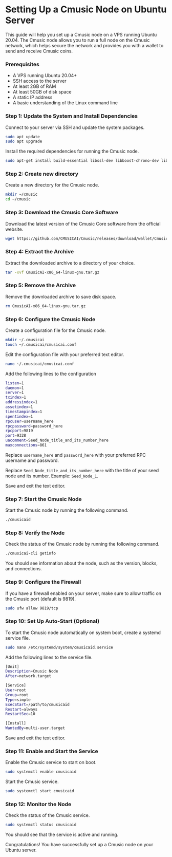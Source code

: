 Setting Up a Cmusic Node on Ubuntu Server
====================

This guide will help you set up a Cmusic node on a VPS running Ubuntu 20.04. The Cmusic node allows you to run a full node on the Cmusic network, which helps secure the network and provides you with a wallet to send and receive Cmusic coins.

### Prerequisites

- A VPS running Ubuntu 20.04+
- SSH access to the server
- At least 2GB of RAM
- At least 50GB of disk space
- A static IP address
- A basic understanding of the Linux command line

### Step 1: Update the System and Install Dependencies

Connect to your server via SSH and update the system packages.

```bash
sudo apt update
sudo apt upgrade
```

Install the required dependencies for running the Cmusic node.

```bash
sudo apt-get install build-essential libssl-dev libboost-chrono-dev libboost-filesystem-dev libboost-program-options-dev libboost-system-dev libboost-thread-dev libboost-test-dev qtbase5-dev qttools5-dev libdb++-dev libminiupnpc-dev libqrencode-dev libevent-dev libprotobuf-dev protobuf-compiler libzmq3-dev libgmp-dev bison libexpat1-dev libdbus-1-dev libfontconfig-dev libfreetype6-dev libice-dev libsm-dev libx11-dev libxau-dev libxext-dev libxcb1-dev libxkbcommon-dev xcb-proto x11proto-xext-dev x11proto-dev xtrans-dev zlib1g-dev autoconf automake libtool
```

### Step 2: Create new directory

Create a new directory for the Cmusic node.

```bash
mkdir ~/cmusic
cd ~/cmusic
```

### Step 3: Download the Cmusic Core Software

Download the latest version of the Cmusic Core software from the official website.

```bash
wget https://github.com/CMUSICAI/Cmusic/releases/download/wallet/CmusicAI-x86_64-linux-gnu.tar.gz
```

### Step 4: Extract the Archive

Extract the downloaded archive to a directory of your choice.

```bash
tar -xvf CmusicAI-x86_64-linux-gnu.tar.gz
```

### Step 5: Remove the Archive

Remove the downloaded archive to save disk space.

```bash
rm CmusicAI-x86_64-linux-gnu.tar.gz
```

### Step 6: Configure the Cmusic Node

Create a configuration file for the Cmusic node.

```bash
mkdir ~/.cmusicai
touch ~/.cmusicai/cmusicai.conf
```

Edit the configuration file with your preferred text editor.

```bash
nano ~/.cmusicai/cmusicai.conf
```

Add the following lines to the configuration

```bash
listen=1
daemon=1
server=1
txindex=1
addressindex=1
assetindex=1
timestampindex=1
spentindex=1
rpcuser=username_here
rpcpassword=password_here
rpcport=9819
port=9328
uacomment=Seed_Node_title_and_its_number_here
maxconnections=861 
```

Replace `username_here` and `password_here` with your preferred RPC username and password.  

Replace `Seed_Node_title_and_its_number_here` with the title of your seed node and its number.  Example: `Seed_Node_1`.

Save and exit the text editor.

### Step 7: Start the Cmusic Node

Start the Cmusic node by running the following command.

```bash
./cmusicaid
```

### Step 8: Verify the Node

Check the status of the Cmusic node by running the following command.

```bash
./cmusicai-cli getinfo
```

You should see information about the node, such as the version, blocks, and connections.

### Step 9: Configure the Firewall

If you have a firewall enabled on your server, make sure to allow traffic on the Cmusic port (default is 9819).

```bash
sudo ufw allow 9819/tcp
```

### Step 10: Set Up Auto-Start (Optional)

To start the Cmusic node automatically on system boot, create a systemd service file.

```bash
sudo nano /etc/systemd/system/cmusicaid.service
```

Add the following lines to the service file.

```bash
[Unit]
Description=Cmusic Node
After=network.target

[Service]
User=root
Group=root
Type=simple
ExecStart=/path/to/cmusicaid
Restart=always
RestartSec=10

[Install]
WantedBy=multi-user.target
```

Save and exit the text editor.

### Step 11: Enable and Start the Service

Enable the Cmusic service to start on boot.

```bash
sudo systemctl enable cmusicaid
```

Start the Cmusic service.

```bash
sudo systemctl start cmusicaid
```

### Step 12: Monitor the Node

Check the status of the Cmusic service.

```bash
sudo systemctl status cmusicaid
```

You should see that the service is active and running.

Congratulations! You have successfully set up a Cmusic node on your Ubuntu server.